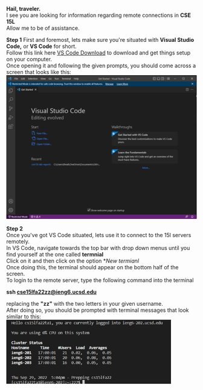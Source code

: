 **Hail, traveler.**  
I see you are looking for information regarding remote connections in **CSE 15L**  
Allow me to be of assistance.  
  
  **Step 1**
First and foremost, lets make sure you're situated with **Visual Studio Code,** or **VS Code** for short.  
Follow this link here [VS Code Download](https://code.visualstudio.com/) to download and get things setup on your computer.  
Once opening it and following the given prompts, you should come across a screen that looks like this:  
![VS Code](VSCodeImage.png)  
  
**Step 2**  
Once you've got VS Code situated, lets use it to connect to the 15l servers remotely.  
In VS Code, navigate towards the top bar with drop down menus until you find yourself at the one called **termnial**  
Click on it and then click on the option **New termianl*  
Once doing this, the terminal should appear on the bottom half of the screen.  
To login to the remote server, type the following command into the terminal  
  
  **ssh cse15lfa22zz@ieng6.ucsd.edu**  
    
replacing the **"zz"** with the two letters in your given username.  
After doing so, you should be prompted with terminal messages that look similar to this:  
![Terminal Post Login](TerminalLogin.png)

